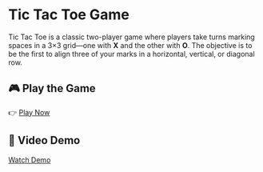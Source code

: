 # Tic Tac Toe Game

Tic Tac Toe is a classic two-player game where players take turns marking spaces in a 3×3 grid—one with **X** and the other with **O**. The objective is to be the first to align three of your marks in a horizontal, vertical, or diagonal row.

## 🎮 Play the Game
👉 [Play Now](https://anwangari.github.io/tic-tac-toe/)

## 🎥 Video Demo
[Watch Demo](/videos/Screencast%20from%2019-07-2025%2011:50:32%20ASUBUHI.webm)